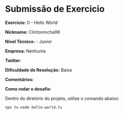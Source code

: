 # Submissão de Exercicio

**Exercicio:** 0 - Hello World

**Nickname:** Clintonrocha98

**Nível Técnico:** - Junior

**Empresa:** Nenhuma

**Twitter**: 

**Dificuldade de Resolução:** Baixa

**Comentários:** 

**Como rodar o desafio**: 

Dentro do diretório do projeto, utilize o comando abaixo:
```bash
npx ts-node hello-world.ts
```